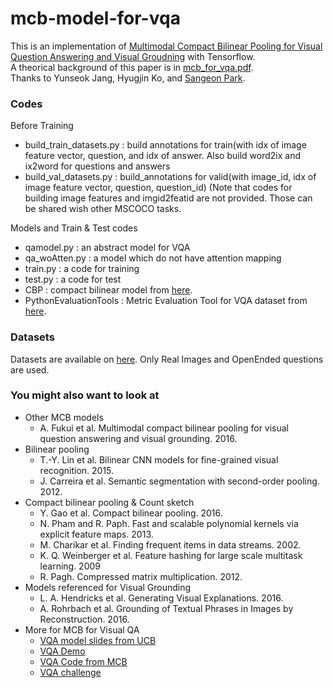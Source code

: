 # mcb-model-for-vqa


This is an implementation of [Multimodal Compact Bilinear Pooling for Visual Question Answering and Visual Groudning](https://arxiv.org/abs/1606.01847) with Tensorflow.  
A theorical background of this paper is in [mcb_for_vqa.pdf](https://github.com/shmsw25/mcb-model-for-vqa/blob/master/mcb_for_vqa.pdf).  
Thanks to Yunseok Jang, Hyugjin Ko, and [Sangeon Park](https://github.com/pse1202).  


### Codes

Before Training
- build_train_datasets.py : build annotations for train(with idx of image feature vector, question, and idx of answer. Also build word2ix and ix2word for questions and answers
- build_val_datasets.py : build_annotations for valid(with image_id, idx of image feature vector, question, question_id)
(Note that codes for building image features and imgid2featid are not provided. Those can be shared wish other MSCOCO tasks.

Models and Train & Test codes
- qamodel.py : an abstract model for VQA
- qa_woAtten.py : a model which do not have attention mapping
- train.py : a code for training
- test.py : a code for test
- CBP : compact bilinear model from [here](https://github.com/therne/compact-bilinear-pooling-tf).
- PythonEvaluationTools : Metric Evaluation Tool for VQA dataset from [here](https://github.com/VT-vision-lab/VQA/).


### Datasets

Datasets are available on [here](http://visualqa.org/download.html). Only Real Images and OpenEnded questions are used.


### You might also want to look at

- Other MCB models  
  - A. Fukui et al. Multimodal compact bilinear pooling for visual question answering and visual grounding. 2016.
- Bilinear pooling  
  - T.-Y. Lin et al. Bilinear CNN models for fine-grained visual recognition. 2015.  
  - J. Carreira et al. Semantic segmentation with second-order pooling. 2012.  
- Compact bilinear pooling & Count sketch  
  - Y. Gao et al. Compact bilinear pooling. 2016.  
  - N. Pham and R. Paph. Fast and scalable polynomial kernels via explicit feature maps. 2013.  
  - M. Charikar et al. Finding frequent items in data streams. 2002.  
  - K. Q. Weinberger et al. Feature hashing for large scale multitask learning. 2009  
  - R. Pagh. Compressed matrix multiplication. 2012.  
- Models referenced for Visual Grounding  
  - L. A. Hendricks et al. Generating Visual Explanations. 2016.  
  - A. Rohrbach et al. Grounding of Textual Phrases in Images by Reconstruction. 2016.  
- More for MCB for Visual QA  
  - [VQA model slides from UCB](http://visualqa.org/static/slides/vqa_final.pdf)  
  - [VQA Demo](demo.berkeleyvision.org)  
  - [VQA Code from MCB](https://github.com/akirafukui/vqa-mcb)  
  - [VQA challenge](http://visualqa.org/challenge.html)  

